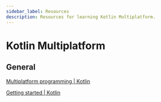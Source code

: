 ```yaml
---
sidebar_label: Resources
description: Resources for learning Kotlin Multiplatform.
---
```


# Kotlin Multiplatform

## General

[Multiplatform programming | Kotlin](https://kotlinlang.org/docs/multiplatform.html)

[Getting started | Kotlin](https://kotlinlang.org/docs/kmm-getting-started.html#start-kmm-from-scratch)